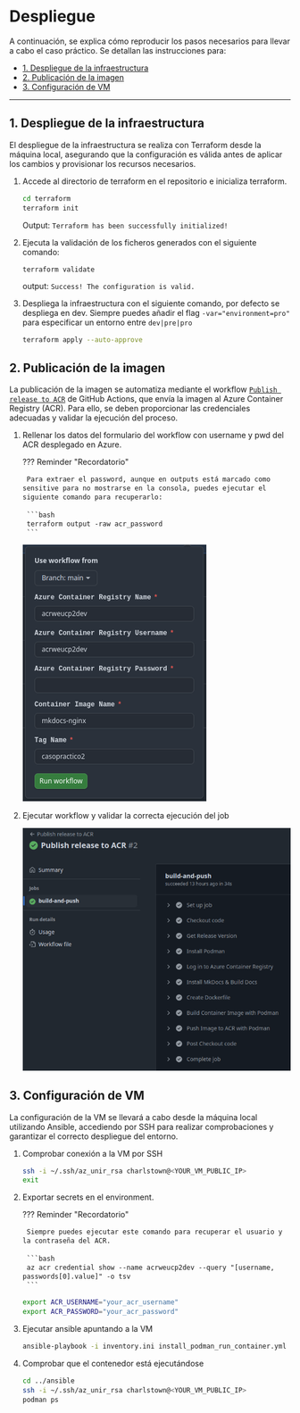 # Despliegue

A continuación, se explica cómo reproducir los pasos necesarios para llevar a cabo el caso práctico. Se detallan las instrucciones para:

- [1. Despliegue de la infraestructura](#1-despliegue-de-la-infraestructura)
- [2. Publicación de la imagen](#2-publicacion-de-la-imagen)
- [3. Configuración de VM](#3-configuración-de-vm)

---

## 1. Despliegue de la infraestructura

El despliegue de la infraestructura se realiza con Terraform desde la máquina local, asegurando que la configuración es válida antes de aplicar los cambios y provisionar los recursos necesarios.

1. Accede al directorio de terraform en el repositorio e inicializa terraform.

    ```sh
    cd terraform
    terraform init
    ```
    Output: `Terraform has been successfully initialized!`

2. Ejecuta la validación de los ficheros generados con el siguiente comando:

    ```sh
    terraform validate
    ```
    output: `Success! The configuration is valid.`

3. Despliega la infraestructura con el siguiente comando, por defecto se despliega en dev. Siempre puedes añadir el flag `-var="environment=pro"` para especificar un entorno entre `dev|pre|pro`

    ```sh
    terraform apply --auto-approve
    ```

## 2. Publicación de la imagen

La publicación de la imagen se automatiza mediante el workflow [`Publish release to ACR`](https://github.com/charlstown/unir-cp2/actions/workflows/publish-release.yml) de GitHub Actions, que envía la imagen al Azure Container Registry (ACR). Para ello, se deben proporcionar las credenciales adecuadas y validar la ejecución del proceso.

1. Rellenar los datos del formulario del workflow con username y pwd del ACR desplegado en Azure.

    ??? Reminder "Recordatorio"

        Para extraer el password, aunque en outputs está marcado como sensitive para no mostrarse en la consola, puedes ejecutar el siguiente comando para recuperarlo:

        ```bash
        terraform output -raw acr_password
        ```

    ![Workflow form](../assets/images/run-workflow-form.png)

2. Ejecutar workflow y validar la correcta ejecución del job

    ![Workflow run](../assets/images/job-logs.png)

## 3. Configuración de VM

La configuración de la VM se llevará a cabo desde la máquina local utilizando Ansible, accediendo por SSH para realizar comprobaciones y garantizar el correcto despliegue del entorno.

1. Comprobar conexión a la VM por SSH

    ```sh
    ssh -i ~/.ssh/az_unir_rsa charlstown@<YOUR_VM_PUBLIC_IP>
    exit
    ```

2. Exportar secrets en el environment.

    ??? Reminder "Recordatorio"

        Siempre puedes ejecutar este comando para recuperar el usuario y la contraseña del ACR.

        ```bash
        az acr credential show --name acrweucp2dev --query "[username, passwords[0].value]" -o tsv
        ```

    ```sh
    export ACR_USERNAME="your_acr_username"
    export ACR_PASSWORD="your_acr_password"
    ```

3. Ejecutar ansible apuntando a la VM

    ```sh
    ansible-playbook -i inventory.ini install_podman_run_container.yml --extra-vars "@vars.yml"
    ```

4. Comprobar que el contenedor está ejecutándose

    ```sh
    cd ../ansible
    ssh -i ~/.ssh/az_unir_rsa charlstown@<YOUR_VM_PUBLIC_IP>
    podman ps
    ```